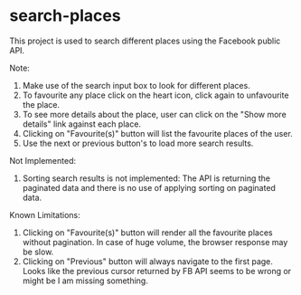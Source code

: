 # search-places

This project is used to search different places using the Facebook public API.

Note:

1. Make use of the search input box to look for different places. 
2. To favourite any place click on the heart icon, click again to unfavourite the place.
3. To see more details about the place, user can click on the "Show more details" link against each place.
4. Clicking on "Favourite(s)" button will list the favourite places of the user. 
5. Use the next or previous button's to load more search results.

Not Implemented:

1. Sorting search results is not implemented: The API is returning the paginated data and there is no use of applying sorting on paginated data.

Known Limitations:

1. Clicking on "Favourite(s)" button will render all the favourite places without pagination. In case of huge volume, the browser response may be slow.
2. Clicking on "Previous" button will always navigate to the first page. Looks like the previous cursor returned by FB API seems to be wrong or might be I am missing something. 


